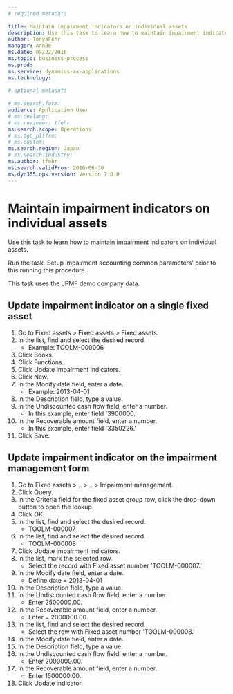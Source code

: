 ```yaml
--- 
# required metadata 
 
title: Maintain impairment indicators on individual assets
description: Use this task to learn how to maintain impairment indicators on individual assets.Run the task 'Setup impairment accounting common parameters' prior to this running this procedure. This task uses the JPMF demo company data. 
author: TonyaFehr 
manager: AnnBe 
ms.date: 09/22/2016
ms.topic: business-process 
ms.prod:  
ms.service: dynamics-ax-applications 
ms.technology:  
 
# optional metadata 
 
# ms.search.form:   
audience: Application User 
# ms.devlang:  
# ms.reviewer: tfehr 
ms.search.scope: Operations 
# ms.tgt_pltfrm:  
# ms.custom:  
ms.search.region: Japan
# ms.search.industry: 
ms.author: tfehr 
ms.search.validFrom: 2016-06-30 
ms.dyn365.ops.version: Version 7.0.0 
---
```


# Maintain impairment indicators on individual assets

Use this task to learn how to maintain impairment indicators on individual assets.

Run the task 'Setup impairment accounting common parameters' prior to this running this procedure. 

This task uses the JPMF demo company data.


## Update impairment indicator on a single fixed asset
1. Go to Fixed assets > Fixed assets > Fixed assets.
2. In the list, find and select the desired record.
    * Example: TOOLM-000006
3. Click Books.
4. Click Functions.
5. Click Update impairment indicators.
6. Click New.
7. In the Modify date field, enter a date.
    * Example: 2013-04-01
8. In the Description field, type a value.
9. In the Undiscounted cash flow field, enter a number.
    * In this example, enter field '3900000.'
10. In the Recoverable amount field, enter a number.
    * In this example, enter field '3350226.'
11. Click Save.

## Update impairment indicator on the impairment management form
1. Go to Fixed assets > .. > .. > Impairment management.
2. Click Query.
3. In the Criteria field for the fixed asset group row, click the drop-down button to open the lookup.
4. Click OK.
5. In the list, find and select the desired record.
    * TOOLM-000007
6. In the list, find and select the desired record.
    * TOOLM-000008
7. Click Update impairment indicators.
8. In the list, mark the selected row.
    * Select the record with Fixed asset number 'TOOLM-000007.'
9. In the Modify date field, enter a date.
    * Define date = 2013-04-01
10. In the Description field, type a value.
11. In the Undiscounted cash flow field, enter a number.
    * Enter 2500000.00.
12. In the Recoverable amount field, enter a number.
    * Enter = 2000000.00.
13. In the list, find and select the desired record.
    * Select the row with Fixed asset number 'TOOLM-000008.'
14. In the Modify date field, enter a date.
15. In the Description field, type a value.
16. In the Undiscounted cash flow field, enter a number.
    * Enter 2000000.00.
17. In the Recoverable amount field, enter a number.
    * Enter 1500000.00.
18. Click Update indicator.

